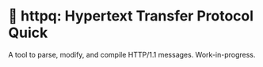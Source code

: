 # 💨 httpq: Hypertext Transfer Protocol Quick

A tool to parse, modify, and compile HTTP/1.1 messages. Work-in-progress.

